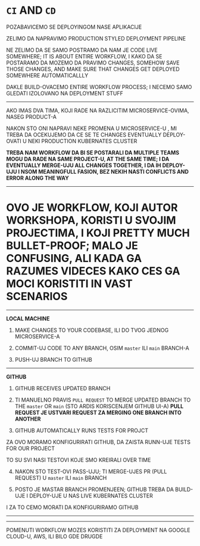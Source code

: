 # `CI` AND `CD`

POZABAVICEMO SE DEPLOYINGOM NASE APLIKACIJE

ZELIMO DA NAPRAVIMO PRODUCTION STYLED DEPLOYMENT PIPELINE

NE ZELIMO DA SE SAMO POSTRAMO DA NAM JE CODE LIVE SOMEWHERE; IT IS ABOUT ENTIRE WORKFLOW, I KAKO DA SE POSTARAMO DA MOZEMO DA PRAVIMO CHANGES, SOMEHOW SAVE THOSE CHANGES, AND MAKE SURE THAT CHANGES GET DEPLOYED SOMEWHERE AUTOMATICALLLY

DAKLE BUILD-OVACEMO ENTIRE WORKFLOW PROCESS; I NECEMO SAMO GLEDATI IZOLOVANO NA DEPLOYMENT STUFF

***

AKO IMAS DVA TIMA, KOJI RADE NA RAZLICITIM MICROSERVICE-OVIMA, NASEG PRODUCT-A

NAKON STO ONI NAPRAVI NEKE PROMENA U MICROSERVICE-U , MI TREBA DA OCEKUJEMO DA CE SE TE CHANGES EVENTUALLY DEPLOY-OVATI U NEKI PRODUCTION KUBERNATES CLUSTER

**TREBA NAM WORKFLOW DA BI SE POSTARALI DA MULTIPLE TEAMS MOGU DA RADE NA SAME PROJECT-U, AT THE SAME TIME; I DA EVENTUALLY MERGE-UJU ALL CHANGES TOGETHER, I DA IH DEPLOY-UJU I NSOM MEANINGFULL FASION, BEZ NEKIH NASTI CONFLICTS AND ERROR ALONG THE WAY**

***

# OVO JE WORKFLOW, KOJI AUTOR WORKSHOPA, KORISTI U SVOJIM PROJECTIMA, I KOJI PRETTY MUCH BULLET-PROOF; MALO JE CONFUSING, ALI KADA GA RAZUMES VIDECES KAKO CES GA MOCI KORISTITI IN VAST SCENARIOS

***

**LOCAL MACHINE**

1. MAKE CHANGES TO YOUR CODEBASE, ILI DO TVOG JEDNOG MICROSERVICE-A

2. COMMIT-UJ CODE TO ANY BRANCH, OSIM `master` ILI `main` BRANCH-A

3. PUSH-UJ BRANCH TO GITHUB

***

**GITHUB**

1. GITHUB RECEIVES UPDATED BRANCH

2. TI MANUELNO PRAVIS `PULL REQUEST` TO MERGE UPDATED BRANCH TO THE `master` OR `main` (STO ARDIS KORISCENJEM GITHUB UI-A) **PULL REQUEST JE USTVARI REQUEST ZA MERGING ONE BRANCH INTO ANOTHER**

3. GITHUB AUTOMATICALLY RUNS TESTS FOR PROJCT

ZA OVO MORAMO KONFIGURIRATI GITHUB, DA ZAISTA RUNN-UJE TESTS FOR OUR PROJECT

TO SU SVI NASI TESTOVI KOJE SMO KREIRALI OVER TIME

4. NAKON STO TEST-OVI PASS-UJU; TI MERGE-UJES PR (PULL REQUEST) U `master` ILI `main` BRANCH

5. POSTO JE MASTAR BRANCH PROMENJEEN; GITHUB TREBA DA BUILD-UJE I DEPLOY-UJE U NAS LIVE KUBERNATES CLUSTER

I ZA TO CEMO MORATI DA KONFIGURIRAMO GITHUB

***
***

POMENUTI WORKFLOW MOZES KORISTITI ZA DEPLOYMENT NA GOOGLE CLOUD-U, AWS, ILI BILO GDE DRUGDE
